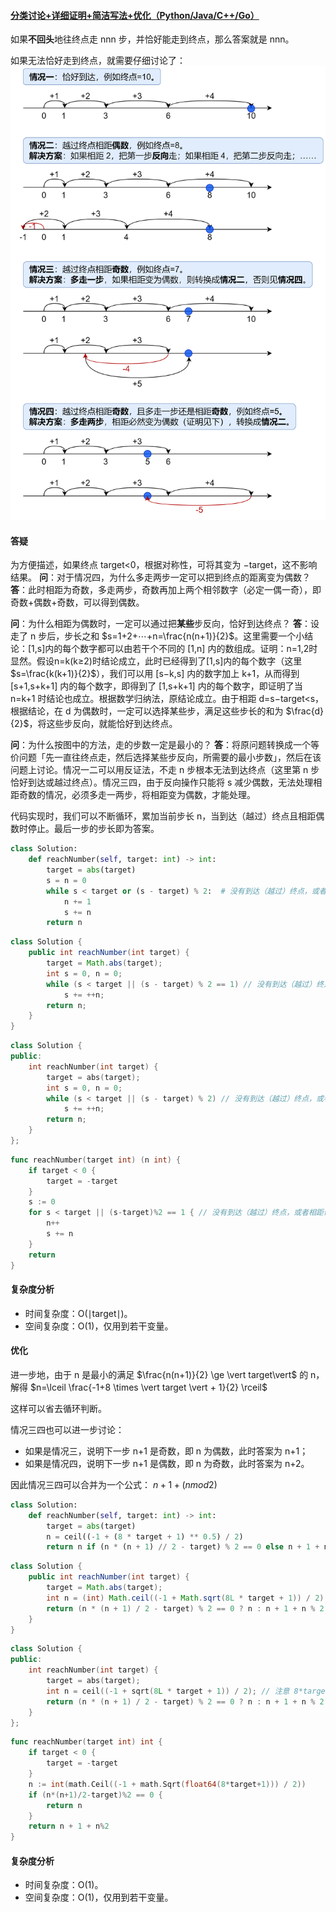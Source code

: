 ﻿#### [分类讨论+详细证明+简洁写法+优化（Python/Java/C++/Go）](https://leetcode.cn/problems/reach-a-number/solutions/1947254/fen-lei-tao-lun-xiang-xi-zheng-ming-jian-sqj2/)

如果**不回头**地往终点走 nnn 步，并恰好能走到终点，那么答案就是 nnn。

如果无法恰好走到终点，就需要仔细讨论了：
![](./assets/img/Solution0754_4.png)

#### 答疑

为方便描述，如果终点 target<0，根据对称性，可将其变为 −target，这不影响结果。
**问**：对于情况四，为什么多走两步一定可以把到终点的距离变为偶数？
**答**：此时相距为奇数，多走两步，奇数再加上两个相邻数字（必定一偶一奇），即奇数+偶数+奇数，可以得到偶数。

**问**：为什么相距为偶数时，一定可以通过把**某些**步反向，恰好到达终点？
**答**：设走了 n 步后，步长之和 $s=1+2+⋯+n=\frac{n(n+1)}{2}$。这里需要一个小结论：[1,s]内的每个数字都可以由若干个不同的 [1,n] 内的数组成。证明：n=1,2时显然。假设n=k(k≥2)时结论成立，此时已经得到了[1,s]内的每个数字（这里$s=\frac{k(k+1)}{2}$），我们可以用 [s−k,s] 内的数字加上 k+1，从而得到 [s+1,s+k+1] 内的每个数字，即得到了 [1,s+k+1] 内的每个数字，即证明了当 n=k+1 时结论也成立。根据数学归纳法，原结论成立。由于相距 d=s−target<s，根据结论，在 d 为偶数时，一定可以选择某些步，满足这些步长的和为 $\frac{d}{2}$，将这些步反向，就能恰好到达终点。

**问**：为什么按图中的方法，走的步数一定是最小的？
**答**：将原问题转换成一个等价问题「先一直往终点走，然后选择某些步反向，所需要的最小步数」，然后在该问题上讨论。情况一二可以用反证法，不走 n 步根本无法到达终点（这里第 n 步恰好到达或越过终点）。情况三四，由于反向操作只能将 s 减少偶数，无法处理相距奇数的情况，必须多走一两步，将相距变为偶数，才能处理。

代码实现时，我们可以不断循环，累加当前步长 n，当到达（越过）终点且相距偶数时停止。最后一步的步长即为答案。

```Python
class Solution:
    def reachNumber(self, target: int) -> int:
        target = abs(target)
        s = n = 0
        while s < target or (s - target) % 2:  # 没有到达（越过）终点，或者相距奇数
            n += 1
            s += n
        return n
```

```Java
class Solution {
    public int reachNumber(int target) {
        target = Math.abs(target);
        int s = 0, n = 0;
        while (s < target || (s - target) % 2 == 1) // 没有到达（越过）终点，或者相距奇数
            s += ++n;
        return n;
    }
}
```

```C++
class Solution {
public:
    int reachNumber(int target) {
        target = abs(target);
        int s = 0, n = 0;
        while (s < target || (s - target) % 2) // 没有到达（越过）终点，或者相距奇数
            s += ++n;
        return n;
    }
};
```

```Go
func reachNumber(target int) (n int) {
    if target < 0 {
        target = -target
    }
    s := 0
    for s < target || (s-target)%2 == 1 { // 没有到达（越过）终点，或者相距奇数
        n++
        s += n
    }
    return
}
```

#### 复杂度分析

-   时间复杂度：O(∣target∣)。
-   空间复杂度：O(1)，仅用到若干变量。

#### 优化

进一步地，由于 n 是最小的满足 $\frac{n(n+1)}{2} \ge \vert target\vert$ 的 n，解得
$n=\lceil \frac{-1+8 \times \vert target \vert + 1}{2} \rceil$

这样可以省去循环判断。

情况三四也可以进一步讨论：
-   如果是情况三，说明下一步 n+1 是奇数，即 n 为偶数，此时答案为 n+1；
-   如果是情况四，说明下一步 n+1 是偶数，即 n 为奇数，此时答案为 n+2。

因此情况三四可以合并为一个公式：
$n+1+(n mod 2)$

```Python
class Solution:
    def reachNumber(self, target: int) -> int:
        target = abs(target)
        n = ceil((-1 + (8 * target + 1) ** 0.5) / 2)
        return n if (n * (n + 1) // 2 - target) % 2 == 0 else n + 1 + n % 2
```

```Java
class Solution {
    public int reachNumber(int target) {
        target = Math.abs(target);
        int n = (int) Math.ceil((-1 + Math.sqrt(8L * target + 1)) / 2); // 注意 8*target 会超过 int 范围
        return (n * (n + 1) / 2 - target) % 2 == 0 ? n : n + 1 + n % 2;
    }
}
```

```C++
class Solution {
public:
    int reachNumber(int target) {
        target = abs(target);
        int n = ceil((-1 + sqrt(8L * target + 1)) / 2); // 注意 8*target 会超过 int 范围
        return (n * (n + 1) / 2 - target) % 2 == 0 ? n : n + 1 + n % 2;
    }
};
```

```Go
func reachNumber(target int) int {
    if target < 0 {
        target = -target
    }
    n := int(math.Ceil((-1 + math.Sqrt(float64(8*target+1))) / 2))
    if (n*(n+1)/2-target)%2 == 0 {
        return n
    }
    return n + 1 + n%2
}
```

#### 复杂度分析

-   时间复杂度：O(1)。
-   空间复杂度：O(1)，仅用到若干变量。
